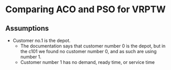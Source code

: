 # Comparing ACO and PSO for VRPTW

## Assumptions
- Customer no.1 is the depot.
  - The documentation says that customer number 0 is the depot, but in the c101 we found no customer number 0, and as such are using number 1.
  - Customer number 1 has no demand, ready time, or service time
